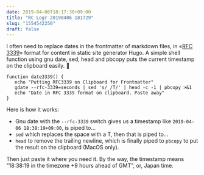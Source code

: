 ```yaml
---
date: 2019-04-06T18:17:30+09:00
title: "RC Logr 20190406 181729"
slug: "1554542250"
draft: false
---
```


I often need to replace dates in the frontmatter of markdown files, in «[RFC 3339](https://www.ietf.org/rfc/rfc3339.txt)» format for content in static site generator Hugo. A simple shell function using gnu date, sed, head and pbcopy puts the current timestamp on the clipboard easily. 👻


```shell
function date3339() {
   echo "Putting RFC3339 on Clipboard for Frontmatter"
   gdate --rfc-3339=seconds | sed 's/ /T/' | head -c -1 | pbcopy >&1
   echo "Date in RFC 3339 format on clipboard. Paste away"
}
```

Here is how it works: 

* Gnu date with the `--rfc-3339` switch gives us a timestamp like `2019-04-06 18:38:19+09:00`, is piped to...
* `sed` which replaces the space with a T, then that is piped to...
* `head` to remove the trailing newline, which is finally piped to `pbcopy` to put the result on the clipboard (MacOS only). 

Then just paste it where you need it. By the way, the timestamp means "18:38:19 in the timezone +9 hours ahead of GMT", or, Japan time. 
